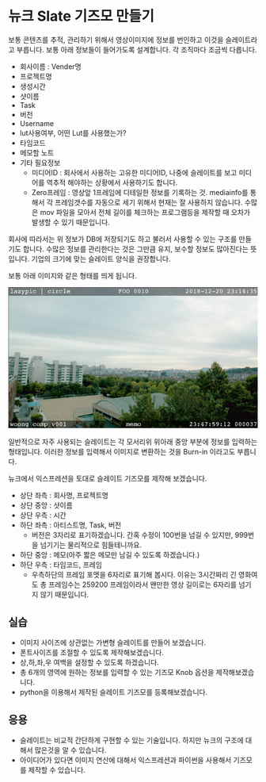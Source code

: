 # 뉴크 Slate 기즈모 만들기

보통 콘텐츠를 추적, 관리하기 위해서 영상이미지에 정보를 번인하고 이것을 슬레이트라고 부릅니다.
보통 아래 정보들이 들어가도록 설계합니다. 각 조직마다 조금씩 다릅니다.

- 회사이름 : Vender명
- 프로젝트명
- 생성시간
- 샷이름
- Task
- 버전
- Username
- lut사용여부, 어떤 Lut를 사용했는가?
- 타임코드
- 메모할 노트
- 기타 필요정보
    - 미디어ID : 회사에서 사용하는 고유한 미디어ID, 나중에 슬레이트를 보고 미디어를 역추적 해야하는 상황에서 사용하기도 합니다.
    - Zero프레임 : 영상앞 1프레임에 디테일한 정보를 기록하는 것. mediainfo를 통해서 각 프레임갯수를 자동으로 세기 위해서 현재는 잘 사용하지 않습니다. 수많은 mov 파일을 모아서 전체 길이를 체크하는 프로그램등을 제작할 때 오차가 발생할 수 있기 때문입니다.

회사에 따라서는 위 정보가 DB에 저장되기도 하고 불러서 사용할 수 있는 구조를 만들기도 합니다. 수많은 정보를 관리한다는 것은 그만큼 유지, 보수할 정보도 많아진다는 뜻 입니다. 기업의 크기에 맞는 슬레이트 양식을 권장합니다.

보통 아래 이미지와 같은 형태를 띄게 됩니다.

![nuke_slate](../figures/nuke_slate.png)

일반적으로 자주 사용되는 슬레이트는 각 모서리위 위아래 중앙 부분에 정보를 입력하는 형태입니다.
이러한 정보를 입력해서 이미지로 변환하는 것을 Burn-in 이라고도 부릅니다.

뉴크에서 익스프레션을 토대로 슬레이트 기즈모를 제작해 보겠습니다.

- 상단 좌측 : 회사명, 프로젝트명
- 상단 중앙 : 샷이름
- 상단 우측 : 시간
- 하단 좌측 : 아티스트명, Task, 버전
    - 버전은 3자리로 표기하겠습니다. 간혹 수정이 100번을 넘길 수 있지만, 999번을 넘기기는 물리적으로 힘들테니까요.
- 하단 중앙 : 메모(아주 짧은 메모만 남길 수 있도록 하겠습니다.)
- 하단 우측 : 타임코드, 프레임
    - 우측하단의 프레임 포멧을 6자리로 표기해 봅시다. 이유는 3시간짜리 긴 영화여도 총 프레임수는 259200 프레임이라서 왠만한 영상 길이로는 6자리를 넘기지 않기 때문입니다.

## 실습
- 이미지 사이즈에 상관없는 가변형 슬레이트를 만들어 보겠습니다.
- 폰트사이즈를 조절할 수 있도록 제작해보겠습니다.
- 상,하,좌,우 여백을 설정할 수 있도록 하겠습니다.
- 총 6개의 영역에 원하는 정보를 입력할 수 있는 기즈모 Knob 옵션을 제작해보겠습니다.
- python을 이용해서 제작된 슬레이트 기즈모를 등록해보겠습니다.

## 응용
- 슬레이트는 비교적 간단하게 구현할 수 있는 기술입니다. 하지만 뉴크의 구조에 대해서 많은것을 알 수 있습니다.
- 아이디어가 있다면 이미지 연산에 대해서 익스프레션과 파이썬을 사용해서 기즈모를 제작할 수 있습니다.
